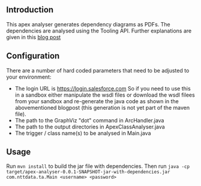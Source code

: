 ## Introduction ##
This apex analyser generates dependency diagrams as PDFs. 
The dependencies are analysed using the Tooling API. Further
explanations are given in this [blog post](http://mfdcbwy.postach.io/well-it-depends-using-the-tooling-api-to-generate-dependency-graphs-for-apex-classes-and-triggers)

## Configuration ##
There are a number of hard coded parameters that need to be adjusted 
to your environment:
*  The login URL is <https://login.salesforce.com> So if you need to use this
in a sandbox either manipulate the wsdl files or download the wsdl
filees from your sandbox and re-generate the java code as shown in the
abovementioned blogpost (this generation is not yet part of the maven
file).
*  The path to the GraphViz "dot" command in ArcHandler.java
*  The path to the output directories in ApexClassAnalyser.java
*  The trigger / class name(s) to be analysed in Main.java

## Usage ###
Run `mvn install` to build the jar file with dependencies. Then run
`java -cp target/apex-analyser-0.0.1-SNAPSHOT-jar-with-dependencies.jar com.nttdata.ta.Main <username> <password>`
